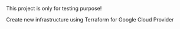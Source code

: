 This project is only for testing purpose!

Create new infrastructure using Terraform for Google Cloud Provider
